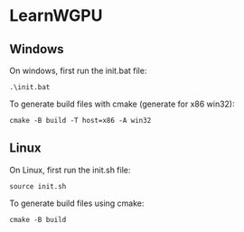 # LearnWGPU

## Windows

On windows, first run the init.bat file:

```
.\init.bat
```

To generate build files with cmake (generate for x86 win32):

```
cmake -B build -T host=x86 -A win32
```

## Linux

On Linux, first run the init.sh file:

```
source init.sh
```

To generate build files using cmake:

```
cmake -B build
```
